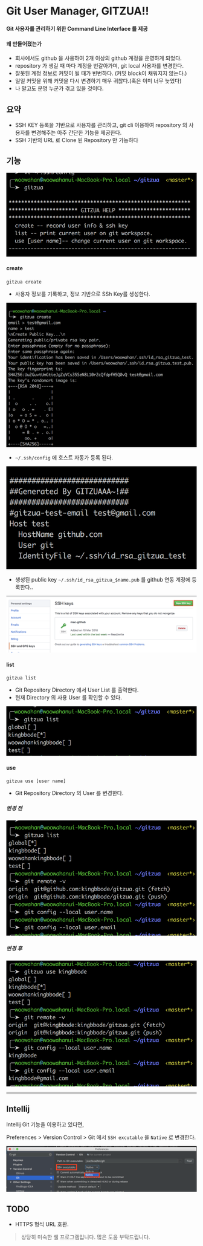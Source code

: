 # Git User Manager, GITZUA!!

**Git 사용자를 관리하기 위한 Command Line Interface 를 제공**

#### 왜 만들어졌는가

- 회사에서도 github 을 사용하여 2개 이상의 github 계정을 운영하게 되었다. 
- repository 가 생길 때 마다 계정을 번갈아가며, git local 사용자를 변경한다.
- 잘못된 계정 정보로 커밋이 될 때가 빈번하다. (커밋 block이 채워지지 않는다.)
- 일일 커밋을 위해 커밋을 다시 변경하기 매우 귀찮다.(혹은 이미 너무 늦었다)
- 나 말고도 분명 누군가 겪고 있을 것이다.

## 요약

- SSH KEY 등록을 기반으로 사용자를 관리하고, git cli 이용하여 repository 의 사용자를 변경해주는 아주 간단한 기능을 제공한다.
- SSH 기반의 URL 로 Clone 된 Repository 만 가능하다
 
## 기능

![create](/images/gitzua.png)

#### create

```$xslt
gitzua create
```

- 사용자 정보를 기록하고, 정보 기반으로 SSh Key를 생성한다.

![create](/images/create.png)

- `~/.ssh/config` 에 호스트 자동가 등록 된다.

![create](/images/config.png)

- 생성된 public key `~/.ssh/id_rsa_gitzua_$name.pub` 를 github 연동 계정에 등록한다..

![create](/images/register-ssh.png)

#### list

```$xslt
gitzua list
```

- Git Repository Directory 에서 User List 를 출력한다. 
- 현재 Directory 의 사용 User 를 확인할 수 있다.

![create](/images/list.png)

#### use

```$xslt
gitzua use [user name]
```

- Git Repository Directory 의 User 를 변경한다.

##### 변경 전

![create](/images/use-b.png)

##### 변경 후

![create](/images/use-a.png)

---

## Intellij

Intellij Git 기능을 이용하고 있다면,

Preferences > Version Control > Git 에서 `SSH excutable` 을 `Native` 로 변경한다.

![create](/images/intellij.png)

## TODO

- HTTPS 형식 URL 호환.

> 상당히 미숙한 쉘 프로그램입니다. 많은 도움 부탁드립니다.